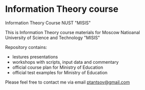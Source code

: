 # Information Theory course

Information Theory Course NUST "MISIS"

This is Information Theory course materials for Moscow Natioanal University of Science and Technology "MISIS"

Repository contains:

- lestures presentations
- workshops with scripts, input data and commentary
- official course plan for Ministry of Education
- official test examples for Ministry of Education

Please feel free to contact me via email ptantsov@gmail.com
